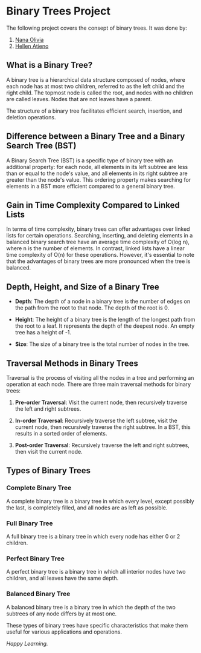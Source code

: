 # Binary Trees Project
The following project covers the consept of binary trees. It was done by:

   1. [Nana Olivia](https://github.com/nanaoliviane)
   2. [Hellen Atieno](https://github.com/hellena254)
    
## What is a Binary Tree?

A binary tree is a hierarchical data structure composed of nodes, where each node has at most two children, referred to as the left child and the right child. The topmost node is called the root, and nodes with no children are called leaves. Nodes that are not leaves have a parent.

The structure of a binary tree facilitates efficient search, insertion, and deletion operations.

## Difference between a Binary Tree and a Binary Search Tree (BST)

A Binary Search Tree (BST) is a specific type of binary tree with an additional property: for each node, all elements in its left subtree are less than or equal to the node's value, and all elements in its right subtree are greater than the node's value. This ordering property makes searching for elements in a BST more efficient compared to a general binary tree.

## Gain in Time Complexity Compared to Linked Lists

In terms of time complexity, binary trees can offer advantages over linked lists for certain operations. Searching, inserting, and deleting elements in a balanced binary search tree have an average time complexity of O(log n), where n is the number of elements. In contrast, linked lists have a linear time complexity of O(n) for these operations. However, it's essential to note that the advantages of binary trees are more pronounced when the tree is balanced.

## Depth, Height, and Size of a Binary Tree

- **Depth**: The depth of a node in a binary tree is the number of edges on the path from the root to that node. The depth of the root is 0.

- **Height**: The height of a binary tree is the length of the longest path from the root to a leaf. It represents the depth of the deepest node. An empty tree has a height of -1.

- **Size**: The size of a binary tree is the total number of nodes in the tree.

## Traversal Methods in Binary Trees

Traversal is the process of visiting all the nodes in a tree and performing an operation at each node. There are three main traversal methods for binary trees:

1. **Pre-order Traversal**: Visit the current node, then recursively traverse the left and right subtrees.

2. **In-order Traversal**: Recursively traverse the left subtree, visit the current node, then recursively traverse the right subtree. In a BST, this results in a sorted order of elements.

3. **Post-order Traversal**: Recursively traverse the left and right subtrees, then visit the current node.

## Types of Binary Trees

### Complete Binary Tree
A complete binary tree is a binary tree in which every level, except possibly the last, is completely filled, and all nodes are as left as possible.

### Full Binary Tree
A full binary tree is a binary tree in which every node has either 0 or 2 children.

### Perfect Binary Tree
A perfect binary tree is a binary tree in which all interior nodes have two children, and all leaves have the same depth.

### Balanced Binary Tree
A balanced binary tree is a binary tree in which the depth of the two subtrees of any node differs by at most one.

These types of binary trees have specific characteristics that make them useful for various applications and operations.


*Happy Learning.*
